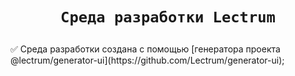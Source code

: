 <h1 align="center">
    
    Среда разработки Lectrum
</h1>
✅ Среда разработки создана с помощью [генератора проекта @lectrum/generator-ui](https://github.com/Lectrum/generator-ui);
